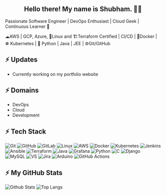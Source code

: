 <h2 align="center">Hello there! My name is Shubham. 👋🤓</h2>
<p>Passionate Software Engineer | DevOps Enthusiast | Cloud Geek | Continuous Learner 🚀

☁AWS | GCP, Azure, 🐧Linux and 🏗️Terraform Certified | CI/CD | 🐳Docker | ☸️ Kubernetes | 🐍 Python | Java | JEE | ⚙️Git/GitHub </p>

## ⚡ Updates
- Currently working on my portfolio website

## ⚡ Domains
- DevOps
- Cloud
- Development

## ⚡ Tech Stack
![Git](https://img.shields.io/badge/GIT-E44C30?style=for-the-badge&logo=git&logoColor=white)
![GitHub](https://img.shields.io/badge/GitHub-100000?style=for-the-badge&logo=github&logoColor=white)
![GitLab](https://img.shields.io/badge/GitLab-330F63?style=for-the-badge&logo=gitlab&logoColor=white)
![Linux](https://img.shields.io/badge/Linux-FCC624?style=for-the-badge&logo=linux&&logoColor=white)
![AWS](https://img.shields.io/badge/Amazon_AWS-FF9900?style=for-the-badge&logo=amazonaws&logoColor=white)
![Docker](https://img.shields.io/badge/docker-%230db7ed.svg?style=for-the-badge&logo=docker&logoColor=white)
![Kubernetes](https://img.shields.io/badge/kubernetes-%23326ce5.svg?style=for-the-badge&logo=kubernetes&logoColor=white)
![Jenkins](https://img.shields.io/badge/Jenkins-D24939?style=for-the-badge&logo=Jenkins&logoColor=white)
![Ansible](https://img.shields.io/badge/ansible-%231A1918.svg?style=for-the-badge&logo=ansible&logoColor=white)
![Terraform](https://img.shields.io/badge/terraform-%235835CC.svg?style=for-the-badge&logo=terraform&logoColor=white)
![Java](https://img.shields.io/badge/-java-E34A86.svg?style=for-the-badge&logo=java&logoColor=white)
![Grafana](https://img.shields.io/badge/grafana-%23F46800.svg?style=for-the-badge&logo=grafana&logoColor=white)
![Python](https://img.shields.io/badge/-Python-black?style=for-the-badge&logo=python&logoColor=white)
![C](https://img.shields.io/badge/C-00599C?style=for-the-badge&logo=c&logoColor=white)
![Django](https://img.shields.io/badge/Django-092E20?style=for-the-badge&logo=django&logoColor=white) 
![MySQL](	https://img.shields.io/badge/MySQL-00000F?style=for-the-badge&logo=mysql&logoColor=white)
![VS](https://img.shields.io/badge/Visual_Studio_Code-0078D4?style=for-the-badge&logo=visual%20studio%20code&logoColor=white)
![Jira](https://img.shields.io/badge/-Jira-000?&style=for-the-badge&logo=Jira-Software&&logoColor=white)
![Arduino](https://img.shields.io/badge/-Arduino-00979D?style=for-the-badge&logo=Arduino&logoColor=white) 
![GitHub Actions](https://img.shields.io/badge/-Github_Actions-2088FF?style=for-the-badge&logo=github-actions&logoColor=white)


## ⚡ My GitHub Stats
![Github Stats](https://github-readme-stats.vercel.app/api?username=ShubhamDaule&count_private=true&show_icons=true&hide_border=true&include_all_commits=true&theme=dark)
![Top Langs](https://github-readme-stats.vercel.app/api/top-langs/?username=ShubhamDaule&hide=TeX&layout=compact&show_icons=true&hide_border=true&theme=dark)
